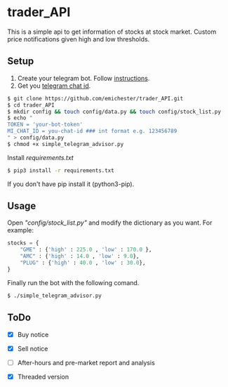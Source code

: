 # trader_API
This is a simple api to get information of stocks at stock market. Custom price notifications given high and low thresholds.

## Setup

1. Create your telegram bot. Follow [instructions](https://core.telegram.org/bots#3-how-do-i-create-a-bot).
2. Get you [telegram chat id](https://docs.influxdata.com/kapacitor/v1.5/event_handlers/telegram/#get-your-telegram-chat-id).

```bash
$ git clone https://github.com/emichester/trader_API.git
$ cd trader_API
$ mkdir config && touch config/data.py && touch config/stock_list.py
$ echo "
TOKEN = 'your-bot-token'
MI_CHAT_ID = you-chat-id ### int format e.g. 123456789
" > config/data.py
$ chmod +x simple_telegram_advisor.py
```

Install _requirements.txt_

```bash
$ pip3 install -r requirements.txt
```

If you don't have pip install it (python3-pip).

## Usage

Open _"config/stock_list.py"_ and modify the dictionary as you want. For example:

```python
stocks = {
    "GME" : {'high' : 225.0 , 'low' : 170.0 },
    "AMC" : {'high' : 14.0 , 'low' : 9.0},
    "PLUG" : {'high' : 40.0 , 'low' : 30.0},
}
```

Finally run the bot with the following comand.

```bash
$ ./simple_telegram_advisor.py
```

## ToDo
- [x] Buy notice
- [x] Sell notice
- [ ] After-hours and pre-market report and analysis
- [x] Threaded version


[//]: # "https://stackoverflow.com/questions/20975400/get-div-from-html-with-python"
[//]: # "https://stackoverflow.com/questions/40333267/extracting-content-within-multiple-span-tags-in-beautifulsoup"
[//]: # "https://stackoverflow.com/questions/62007674/multi-thread-requests-python3"
[//]: # "https://stackoverflow.com/questions/53648211/attributeerror-module-concurrent-has-no-attribute-futures-when-i-try-parall"
[//]: # "https://stackoverflow.com/questions/11029717/how-do-i-disable-log-messages-from-the-requests-library"
[//]: # "https://stackoverflow.com/questions/8113782/split-string-on-whitespace-in-python"